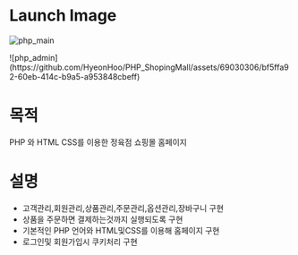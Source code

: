 # Launch Image
![php_main](https://github.com/HyeonHoo/PHP_ShopingMall/assets/69030306/b86dcfda-ba71-4de3-91fa-871da572ae23)
<P></P>
![php_admin](https://github.com/HyeonHoo/PHP_ShopingMall/assets/69030306/bf5ffa92-60eb-414c-b9a5-a953848cbeff)

# 목적
PHP 와 HTML CSS를 이용한 정육점 쇼핑몰 홈페이지

# 설명
- 고객관리,회원관리,상품관리,주문관리,옵션관리,장바구니 구현
- 상품을 주문하면 결제하는것까지 실행되도록 구현
- 기본적인 PHP 언어와 HTML및CSS를 이용해 홈페이지 구현
- 로그인및 회원가입시 쿠키처리 구현
